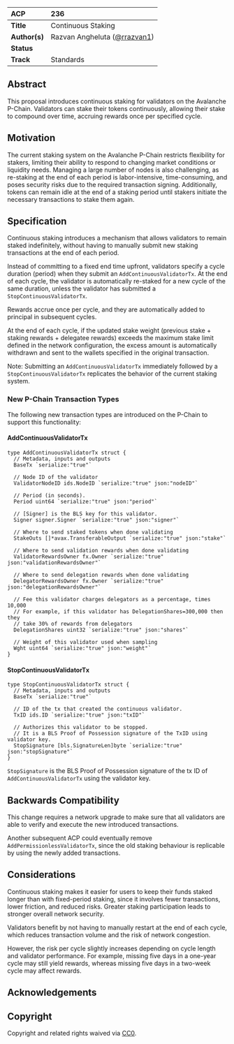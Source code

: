 | ACP           | 236                                                         |
|:--------------|:------------------------------------------------------------|
| **Title**     | Continuous Staking                                          |
| **Author(s)** | Razvan Angheluta ([@rrazvan1](https://github.com/rrazvan1)) |
| **Status**    |                                                             |
| **Track**     | Standards                                                   |

## Abstract

This proposal introduces continuous staking for validators on the Avalanche P-Chain. Validators can stake their tokens
continuously, allowing their stake to compound over time, accruing rewards once per specified cycle.

## Motivation

The current staking system on the Avalanche P-Chain restricts flexibility for stakers, limiting their ability to respond
to changing market conditions or liquidity needs. Managing a large number of nodes is also challenging, as re-staking at
the end of each period is labor-intensive, time-consuming, and poses security risks due to
the required transaction signing. Additionally, tokens can remain idle at the end of a staking period
until stakers initiate the necessary transactions to stake them again.

## Specification

Continuous staking introduces a mechanism that allows validators to remain staked indefinitely, without having to
manually submit new staking transactions at the end of each period.

Instead of committing to a fixed end time upfront, validators specify a cycle duration (period) when they
submit an `AddContinuousValidatorTx`. At the end of each cycle, the validator is automatically re-staked for a new cycle
of the same duration, unless the validator has submitted a `StopContinuousValidatorTx`.

Rewards accrue once per cycle, and they are automatically added to principal in subsequent cycles.

At the end of each cycle, if the updated stake weight (previous stake + staking rewards + delegatee rewards) exceeds the
maximum stake limit defined in the network configuration, the excess amount is automatically withdrawn and sent to the
wallets specified in the original transaction.

Note: Submitting an `AddContinuousValidatorTx` immediately followed by a `StopContinuousValidatorTx` replicates
the behavior of the current staking system.

### New P-Chain Transaction Types

The following new transaction types are introduced on the P-Chain to support this functionality:

#### AddContinuousValidatorTx

```golang
type AddContinuousValidatorTx struct {
  // Metadata, inputs and outputs
  BaseTx `serialize:"true"`
  
  // Node ID of the validator
  ValidatorNodeID ids.NodeID `serialize:"true" json:"nodeID"`
  
  // Period (in seconds).
  Period uint64 `serialize:"true" json:"period"`
  
  // [Signer] is the BLS key for this validator.
  Signer signer.Signer `serialize:"true" json:"signer"`
  
  // Where to send staked tokens when done validating
  StakeOuts []*avax.TransferableOutput `serialize:"true" json:"stake"`
  
  // Where to send validation rewards when done validating
  ValidatorRewardsOwner fx.Owner `serialize:"true" json:"validationRewardsOwner"`
  
  // Where to send delegation rewards when done validating
  DelegatorRewardsOwner fx.Owner `serialize:"true" json:"delegationRewardsOwner"`
  
  // Fee this validator charges delegators as a percentage, times 10,000
  // For example, if this validator has DelegationShares=300,000 then they
  // take 30% of rewards from delegators
  DelegationShares uint32 `serialize:"true" json:"shares"`
  
  // Weight of this validator used when sampling
  Wght uint64 `serialize:"true" json:"weight"`
}

```

#### StopContinuousValidatorTx

```golang
type StopContinuousValidatorTx struct {
  // Metadata, inputs and outputs
  BaseTx `serialize:"true"`
  
  // ID of the tx that created the continuous validator.
  TxID ids.ID `serialize:"true" json:"txID"`
  
  // Authorizes this validator to be stopped.
  // It is a BLS Proof of Possession signature of the TxID using validator key.
  StopSignature [bls.SignatureLen]byte `serialize:"true" json:"stopSignature"`
}
```

`StopSignature` is the BLS Proof of Possession signature of the tx ID of `AddContinuousValidatorTx` using the validator
key.

## Backwards Compatibility

This change requires a network upgrade to make sure that all validators are able to verify and execute the new
introduced transactions.

Another subsequent ACP could eventually remove `AddPermissionlessValidatorTx`, since the old staking behaviour is
replicable by using the newly added transactions.

## Considerations

Continuous staking makes it easier for users to keep their funds staked longer than with fixed-period staking, since it
involves fewer transactions, lower friction, and reduced risks.
Greater staking participation leads to stronger overall network security.

Validators benefit by not having to manually restart at the end of each cycle, which reduces transaction volume and the
risk of network congestion.

However, the risk per cycle slightly increases depending on cycle length and validator performance. For example, missing
five days in a one-year cycle may still yield rewards, whereas missing five days in a two-week cycle may affect rewards.

## Acknowledgements

## Copyright

Copyright and related rights waived via [CC0](https://creativecommons.org/publicdomain/zero/1.0/).
